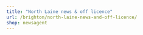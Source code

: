 ```yaml
---
title: "North Laine news & off licence"
url: /brighton/north-laine-news-and-off-licence/
shop: newsagent
---
```

